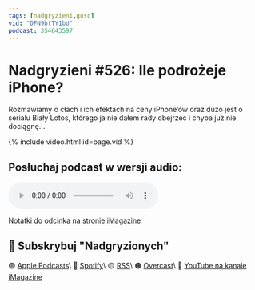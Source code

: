 ```yaml
---
tags: [nadgryzieni,gosc]
vid: "DFN9btTY1bU"
podcast: 354643597
---
```


# Nadgryzieni #526: Ile podrożeje iPhone?

Rozmawiamy o cłach i ich efektach na ceny iPhone’ów oraz dużo jest o serialu Biały Lotos, którego ja nie dałem rady obejrzeć i chyba już nie dociągnę…

{% include video.html id=page.vid %}

<!--More-->

## Posłuchaj podcast w wersji audio:

<audio controls>
<source src="" type="audio/mpeg">
</audio>



[Notatki do odcinka na stronie iMagazine](https://imagazine.pl/2025/04/11/526-ile-podrozeje-iphone-i-bialy-lotos-z-perspektywy-polaka-mieszkajacego-w-tajlandii-nadgryzieni/)

## 🍎 Subskrybuj "Nadgryzionych"

🟣 [Apple Podcasts](https://podcasts.apple.com/pl/podcast/nadgryzieni-rozmowy-nie-tylko-o-tech/id354643597)\\
🔵 [Spotify](https://open.spotify.com/show/5KtWAdPjRr6X0oXHV0FqVf)\\
🟡 [RSS](https://retrorocketnetwork.pl/category/nadgryzieni-rss/feed/)\\
🟠 [Overcast](https://overcast.fm/itunes354643597/nadgryzieni-rozmowy-nie-tylko-o-apple)\\
🔴 [YouTube na kanale iMagazine](https://www.youtube.com/@imagazinepl/podcasts)

<!--podcast: 354643597-->

[n]: https://michael.gratis/nozbe_pl
[np]: https://michael.gratis/nozbepersonal_pl